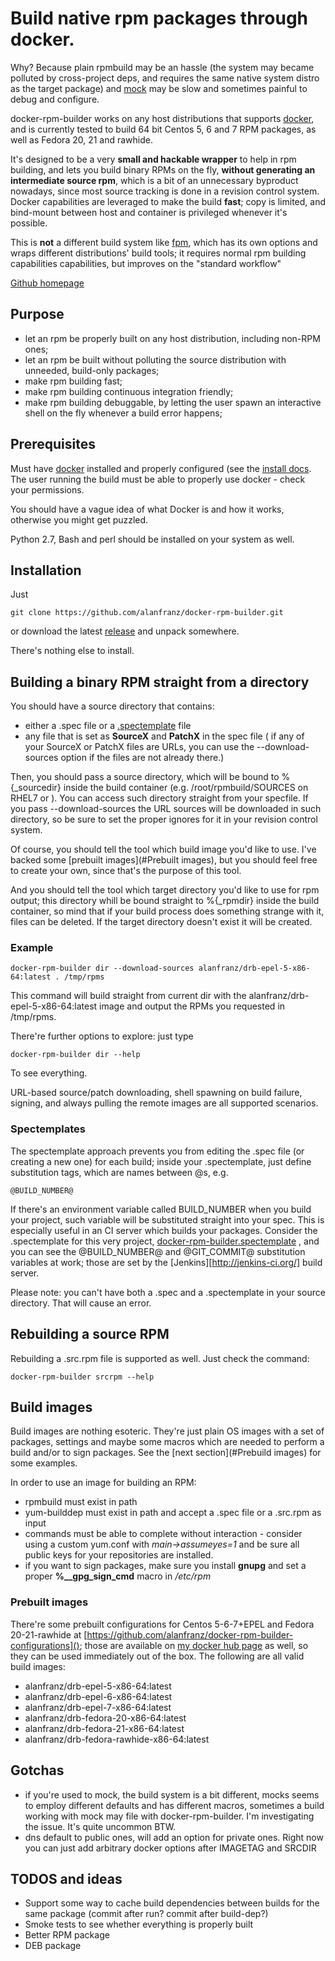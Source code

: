 # Build native rpm packages through docker.

Why? Because plain rpmbuild may be an hassle (the system may became polluted by cross-project deps, and requires the same native system distro as the target package) and [mock](https://fedoraproject.org/wiki/Projects/Mock) may be slow and sometimes painful to debug and configure.

docker-rpm-builder works on any host distributions that supports [docker](https://www.docker.com/), and is currently tested to build 64 bit Centos 5, 6 and 7 RPM packages, as well as Fedora 20, 21 and rawhide.

It's designed to be a very **small and hackable wrapper** to help in rpm building, and lets you build binary RPMs on the fly, **without generating an intermediate source rpm**, which is a bit of an unnecessary byproduct nowadays, since most source tracking is done in a revision control system. Docker capabilities are leveraged to make the build **fast**; copy is limited, and bind-mount between host and container is privileged whenever it's possible.

This is **not** a different build system like [fpm](https://github.com/jordansissel/fpm), which has its own options and wraps different distributions' build tools; it requires normal rpm building capabilities capabilities, but improves on the "standard workflow"

[Github homepage](https://github.com/alanfranz/docker-rpm-builder)

## Purpose

- let an rpm be properly built on any host distribution, including non-RPM ones;
- let an rpm be built without polluting the source distribution with unneeded, build-only packages;
- make rpm building fast;
- make rpm building continuous integration friendly;
- make rpm building debuggable, by letting the user spawn an interactive shell on the fly whenever a build error happens;


## Prerequisites

Must have [docker](https://www.docker.com/) installed and properly configured (see the [install docs](https://docs.docker.com/installation/#installation). The user running the build must be able to properly use docker - check your permissions.

You should have a vague idea of what Docker is and how it works, otherwise you might get puzzled.

Python 2.7, Bash and perl should be installed on your system as well.

## Installation

Just

```git clone https://github.com/alanfranz/docker-rpm-builder.git```

or download the latest [release](https://github.com/alanfranz/docker-rpm-builder/releases/) and unpack somewhere.

There's nothing else to install.

## Building a binary RPM straight from a directory

You should have a source directory that contains:
* either a .spec file or a [.spectemplate](#Spectemplates) file
* any file that is set as **SourceX** and **PatchX** in the spec file (
if any of your SourceX or PatchX files are URLs, you can use the --download-sources option if the files are not already there.)

Then, you should pass a source directory, which will be bound to %{_sourcedir} inside the build container (e.g. /root/rpmbuild/SOURCES on RHEL7 or ). You can access such directory straight from your specfile. If you pass --download-sources the URL sources will be downloaded in such directory, so be sure to set the proper ignores for it in your revision control system.

Of course, you should tell the tool which build image you'd like to use. I've backed some [prebuilt images](#Prebuilt images), but you should feel free to create your own, since that's the purpose of this tool.

And you should tell the tool which target directory you'd like to use for rpm output; this directory whill be bound straight to %{_rpmdir} inside the build container, so mind that if your build process does something strange with it, files can be deleted. If the target directory doesn't exist it will be created.

### Example

```
docker-rpm-builder dir --download-sources alanfranz/drb-epel-5-x86-64:latest . /tmp/rpms
```

This command will build straight from current dir with the alanfranz/drb-epel-5-x86-64:latest image and output the RPMs you requested in /tmp/rpms.

There're further options to explore: just type

```
docker-rpm-builder dir --help
```

To see everything.

URL-based source/patch downloading, shell spawning on build failure, signing, and always pulling the remote images are all supported scenarios.


### Spectemplates

The spectemplate approach prevents you from editing the .spec file (or creating a new one) for each build; inside your .spectemplate, just define
substitution tags, which are names between @s, e.g.

```
@BUILD_NUMBER@
```

If there's an environment variable called BUILD_NUMBER when you build your project, such variable will be substituted straight into your spec. This is especially useful in an CI server which builds your packages. Consider the .spectemplate for this very project, [docker-rpm-builder.spectemplate](docker-rpm-builder.spectemplate) , and you can see the @BUILD_NUMBER@ and @GIT_COMMIT@ substitution variables at work; those are set by the [Jenkins][http://jenkins-ci.org/] build server.

Please note: you can't have both a .spec and a .spectemplate in your source directory. That will cause an error.

## Rebuilding a source RPM

Rebuilding a .src.rpm file is supported as well. Just check the command:

```
docker-rpm-builder srcrpm --help
```

## Build images

Build images are nothing esoteric. They're just plain OS images with a set of packages, settings and maybe some macros which are needed to perform a build and/or to sign packages. See the [next section](#Prebuild images) for some examples.

In order to use an image for building an RPM:

- rpmbuild must exist in path
- yum-builddep must exist in path and accept a .spec file or a .src.rpm as input
- commands must be able to complete without interaction - consider using a custom yum.conf with *main->assumeyes=1* and be sure all public keys for your repositories are installed.
- if you want to sign packages, make sure you install **gnupg** and set a proper **%__gpg_sign_cmd** macro in */etc/rpm*

### Prebuilt images

There're some prebuilt configurations for Centos 5-6-7+EPEL and Fedora 20-21-rawhide at [https://github.com/alanfranz/docker-rpm-builder-configurations](); those are available on [my docker hub page](https://hub.docker.com/u/alanfranz/) as well, so they can be used immediately out of the box. The following are all valid build images:

- alanfranz/drb-epel-5-x86-64:latest
- alanfranz/drb-epel-6-x86-64:latest
- alanfranz/drb-epel-7-x86-64:latest
- alanfranz/drb-fedora-20-x86-64:latest
- alanfranz/drb-fedora-21-x86-64:latest
- alanfranz/drb-fedora-rawhide-x86-64:latest

## Gotchas
* if you're used to mock, the build system is a bit different, mocks seems to employ different defaults and has different macros, sometimes a build working with mock may file with docker-rpm-builder. I'm investigating the issue. It's quite uncommon BTW.
* dns default to public ones, will add an option for private ones. Right now you can just add arbitrary docker options after IMAGETAG and SRCDIR

## TODOS and ideas
* Support some way to cache build dependencies between builds for the same package (commit after run? commit after build-dep?)
* Smoke tests to see whether everything is properly built
* Better RPM package
* DEB package
